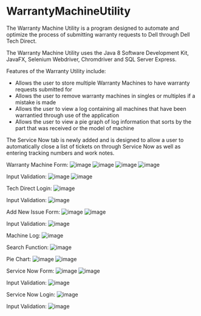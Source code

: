 # WarrantyMachineUtility

The Warranty Machine Utility is a program designed to automate and optimize the process of submitting warranty requests to Dell through Dell Tech Direct. 

The Warranty Machine Utility uses the Java 8 Software Development Kit, JavaFX, Selenium Webdriver, Chromdriver and SQL Server Express.

Features of the Warranty Utility include:
  - Allows the user to store multiple Warranty Machines to have warranty requests submitted for
  - Allows the user to remove warranty machines in singles or multiples if a mistake is made
  - Allows the user to view a log containing all machines that have been warrantied through use of the application
  - Allows the user to view a pie graph of log information that sorts by the part that was received or the model of machine

The Service Now tab is newly added and is designed to allow a user to automatically close a list of tickets on through Service Now as well as entering tracking numbers and work notes. 


Warranty Machine Form:
![image](https://user-images.githubusercontent.com/26418249/92668118-e3184680-f2db-11ea-86fa-c0719351cba6.png)
![image](https://user-images.githubusercontent.com/26418249/92668134-f4615300-f2db-11ea-9ea3-fcc683f50939.png)
![image](https://user-images.githubusercontent.com/26418249/92668150-004d1500-f2dc-11ea-82d4-5c3049b0d67c.png)
![image](https://user-images.githubusercontent.com/26418249/92668678-7605b080-f2dd-11ea-9567-775f9bdf8a4e.png)

Input Validation:
![image](https://user-images.githubusercontent.com/26418249/92668165-0b07aa00-f2dc-11ea-8c4b-0d509f237357.png)
![image](https://user-images.githubusercontent.com/26418249/92668192-21ae0100-f2dc-11ea-821d-1ddf3347dabe.png)

Tech Direct Login:
![image](https://user-images.githubusercontent.com/26418249/92668220-38ecee80-f2dc-11ea-95ab-dbd28088ee98.png)

Input Validation:
![image](https://user-images.githubusercontent.com/26418249/92668235-41ddc000-f2dc-11ea-8ad8-1fbddce77feb.png)

Add New Issue Form:
![image](https://user-images.githubusercontent.com/26418249/92668254-5326cc80-f2dc-11ea-96fe-1f4caaf844b3.png)
![image](https://user-images.githubusercontent.com/26418249/92668292-6afe5080-f2dc-11ea-922f-a8d2eeaf1aa4.png)

Input Validation:
![image](https://user-images.githubusercontent.com/26418249/92668320-7e112080-f2dc-11ea-8dc2-daa6ddbef8a4.png)

Machine Log:
![image](https://user-images.githubusercontent.com/26418249/92668356-9b45ef00-f2dc-11ea-84b7-c4218088c1e4.png)

Search Function:
![image](https://user-images.githubusercontent.com/26418249/92668462-d9dba980-f2dc-11ea-9f25-19c0dc892d2f.png)

Pie Chart:
![image](https://user-images.githubusercontent.com/26418249/92668514-098ab180-f2dd-11ea-91bd-cca6e76c4416.png)
![image](https://user-images.githubusercontent.com/26418249/92668527-10b1bf80-f2dd-11ea-9295-bbddfa79be1c.png)

Service Now Form:
![image](https://user-images.githubusercontent.com/26418249/92668558-24f5bc80-f2dd-11ea-8fff-c731a0c5594a.png)
![image](https://user-images.githubusercontent.com/26418249/92668570-2e7f2480-f2dd-11ea-9ed5-fb67192a37d7.png)

Input Validation:
![image](https://user-images.githubusercontent.com/26418249/92668578-34750580-f2dd-11ea-991c-58dd0242f593.png)

Service Now Login:
![image](https://user-images.githubusercontent.com/26418249/92668616-4f477a00-f2dd-11ea-95dd-19ade6339b89.png)

Input Validation:
![image](https://user-images.githubusercontent.com/26418249/92668622-553d5b00-f2dd-11ea-9354-67a61162aa06.png)
